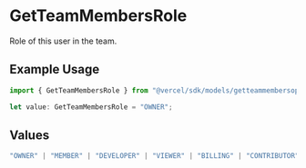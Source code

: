# GetTeamMembersRole

Role of this user in the team.

## Example Usage

```typescript
import { GetTeamMembersRole } from "@vercel/sdk/models/getteammembersop.js";

let value: GetTeamMembersRole = "OWNER";
```

## Values

```typescript
"OWNER" | "MEMBER" | "DEVELOPER" | "VIEWER" | "BILLING" | "CONTRIBUTOR"
```
